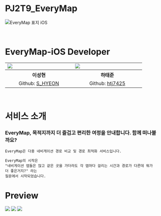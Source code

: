 # PJ2T9_EveryMap
![EveryMap 표지 iOS](https://github.com/APP-iOS3rd/PJ2T9_EveryMap/assets/43903354/0cc6ae6c-08aa-4c82-a476-8d0a11c8de17)

<br>

# EveryMap-iOS Developer
<table align="center" style = "table-layout: auto; width: 100%; table-layout: fixed;">
  <colgroup>
    <col style="width:33%"/>
    <col style="width:34%"/>
  </colgroup>
  <tr>
    <td>
      <img src= "https://github.com/APP-iOS3rd/PJ2T9_EveryMap/assets/43903354/15229a6c-1d71-4e0c-8d59-97a5d6f93062"/> 
    </td>
    <td>
      <img src="https://github.com/APP-iOS3rd/PJ2T9_EveryMap/assets/43903354/25f216a9-5850-4fe7-a972-c47a054769a1"/> 
    </td>
  </tr>
  <tr>
    <th align="center">이성현</th>
    <th align="center">하태준</th>
  </tr>
  <tr>
    <td align="center">
     Github: <a href="https://github.com/zxl3651">S_HYEON</a>
    </td>
    <td align="center">
     Github: <a href="https://github.com/htj7425">htj7425</a>
    </td>
  </tr>
</table>

<br>

# 서비스 소개

### EveryMap, 목적지까지 더 즐겁고 편리한 여정을 안내합니다. 함께 떠나볼까요?
```
EveryMap은 다중 네비게이션 경로 비교 및 경로 최적화 서비스입니다.

EveryMap의 시작은
"네비게이션 앱들은 많고 같은 곳을 가더라도 각 앱마다 걸리는 시간과 경로가 다른데 뭐가 더 좋은거지?" 라는
질문에서 시작되었습니다.
```

# Preview
<img src = "https://github.com/APP-iOS3rd/PJ2T9_EveryMap/assets/43903354/aa218a8f-91e0-444c-a5d4-52aa4a8e9d4d" />
<img src = "https://github.com/APP-iOS3rd/PJ2T9_EveryMap/assets/43903354/446e3712-3842-40f9-87e5-04a5d6e76165" />
<img src = "https://github.com/APP-iOS3rd/PJ2T9_EveryMap/assets/43903354/4fc48019-ed1b-4c3b-94b1-3c8b34f6156b" />
